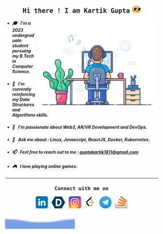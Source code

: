 <h2 align="center">
    <samp>Hi there ! I am Kartik Gupta</samp>
    <img src="./static/assets/gif/long-livethe-blob-sunglasses.gif" width="30" >
</h2>

<img align="right" src="./static/assets/gif/developer.gif" alt="Namaste coders" width="400"/> 

<ul>
    <li><h5>🎓 &nbsp; I'm a 2023 undergraduate student pursuing my B.Tech in Computer Science.</h5></li>
    <li><h5>🌱 &nbsp; I'm currently reinforcing my Data Structures and Algorithms skills.</h5></li>
    <li><h5>🔭 &nbsp; I'm passionate about Web3, AR/VR Development and DevOps.</h5></li>
    <li><h5>💬 &nbsp; Ask me about : Linux, Javascript, ReactJS, Docker, Kubernetes.</h5></li>
    <li><h5>📫 &nbsp; Feel free to reach out to me : <a href="mailto:guptakartik1811@gmail.com"><strong>guptakartik1811@gmail.com</strong></a></h5></li>
    <li><h5>🎮 &nbsp; I love playing online games.</h5></li>
</ul>

--- 

<h3 align="center"><samp>Connect with me on </samp></h3>

<p align="center">
    <a href="https://www.linkedin.com/in/kartik-gupta-kiet1811/">
        <img src="./static/assets/svg/linkedin.svg" alt="LinkedIn" width="40"/></a>&nbsp;&nbsp;
    <a href="https://devpost.com/thisiskartikgupta">
    <img src="./static/assets/png/devpost.png" alt="Devpost" width="45"/></a>&nbsp;&nbsp;
    <a href="https://www.instagram.com/thisiskartikgupta_/">
    <img src="./static/assets/svg/instagram.svg" alt="Instagram" width="40"/></a>&nbsp;&nbsp;
    <a href="https://leetcode.com/thisiskartikgupta/"/>
    <img src="./static/assets/png/leetcode.png" alt="Leetcode" width="38"/></a>&nbsp;&nbsp;
    <a href="https://t.me/guptakartik1811">
    <img src="./static/assets/png/telegram.png" alt="Telegram" width="40"/></a>&nbsp;&nbsp;
    <a href="https://stackoverflow.com/users/13835323/kartik-gupta">
    <img src="./static/assets/png/stackoverflow.png" alt="Stack Overflow" width="40"/></a>
</p>


<img src="./static/assets/svg/waves.svg">

